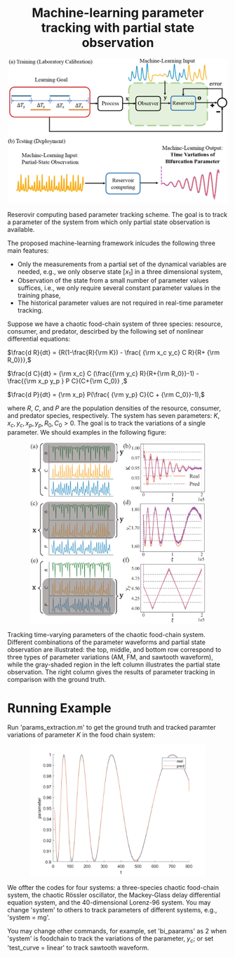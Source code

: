 
<h1 align="center">Machine-learning parameter tracking with partial state observation</h1>

<p align="center">
<img src='results/figure1.png' width='500'>
</p>

Reserovir computing based parameter tracking scheme. The goal is to track a parameter of the system from which only partial state observation is available.

The proposed machine-learning framework inlcudes the following three main features: 

* Only the measurements from a partial set of the dynamical variables are needed, e.g., we only observe state $[x_1]$ in a three dimensional system,
* Observation of the state from a small number of parameter values suffices, i.e., we only require several constant parameter values in the training phase, 
* The historical parameter values are not required in real-time parameter tracking.

Suppose we have a chaotic food-chain system of three species: resource, consumer, and predator, descirbed by the following set of nonlinear differential equations:

$\frac{d R}{dt} = {R(1-\frac{R}{\rm K}) - \frac{ {\rm x_c y_c} C R}{R+ {\rm R_0}}},$

$\frac{d C}{dt} = {\rm x_c} C (\frac{{\rm y_c} R}{R+{\rm R_0}}-1) - \frac{{\rm x_p y_p } P C}{C+{\rm C_0}} ,$

$\frac{d P}{dt} = {\rm x_p} P(\frac{ {\rm y_p} C}{C + {\rm C_0}}-1),$

where $R$, $C$, and $P$ are the population densities of the resource, consumer, and predator species, respectively. The system has seven parameters: $K, x_c, y_c, x_p, y_p, R_0, C_0 > 0$. The goal is to track the variations of a single parameter. We should examples in the following figure:

<p align="center">
<img src='results/partial.png' width='400'>
</p>

Tracking time-varying parameters of the chaotic food-chain system. Different combinations of the parameter waveforms and partial
state observation are illustrated: the top, middle, and bottom row correspond to three types of parameter variations (AM, FM, and sawtooth
waveform), while the gray-shaded region in the left column illustrates the partial state observation. The right column gives the results of
parameter tracking in comparison with the ground truth.

# Running Example
Run 'params_extraction.m' to get the ground truth and tracked paramter variations of parameter $K$ in the food chain system:

<p align="center">
<img src='results/foodchain.png' width='400'>
</p>

We offter the codes for four systems: a three-species chaotic food-chain system, the chaotic Rössler oscillator, the Mackey-Glass delay 
differential equation system, and the 40-dimensional Lorenz-96 system. You may change 'system' to others to track parameters of different systems, e.g., 'system = mg'.

You may change other commands, for example, set 'bi_paarams' as 2 when 'system' is foodchain to track the variations of the parameter, $y_c$; or set 'test_curve = linear' to track sawtooth waveform.
